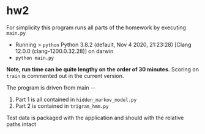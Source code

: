# hw2
For simplicity this program runs all parts of the homework by executing `main.py`
- Running > `python` Python 3.8.2 (default, Nov  4 2020, 21:23:28) [Clang 12.0.0 (clang-1200.0.32.28)] on darwin
- `python main.py` 

**Note, run time can be quite lengthy on the order of 30 minutes.**
Scoring on `train` is commented out in the current version. 

The program is driven from main --

1. Part 1 is all contained in `hidden_markov_model.py`
1. Part 2 is contained in `trigram_hmm.py`

Test data is packaged with the application and should with the relative paths intact